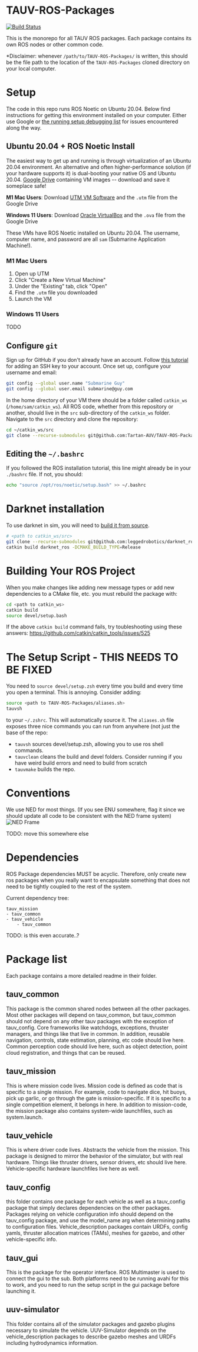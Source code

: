 # TAUV-ROS-Packages 
[![Build Status](https://travis-ci.com/Tartan-AUV/TAUV-ROS-Packages.svg?token=FrwKiSXG1hQbYsyh6LNc&branch=master)](https://travis-ci.com/Tartan-AUV/TAUV-ROS-Packages)

This is the monorepo for all TAUV ROS packages. Each package contains its own ROS nodes or other common code.

*Disclaimer: whenever `/path/to/TAUV-ROS-Packages/` is written, this should be the file path to the location of the `TAUV-ROS-Packages` cloned directory on your local computer.

# Setup
The code in this repo runs ROS Noetic on Ubuntu 20.04. Below find instructions for getting this environment installed on your computer. Either use Google or [the running setup debugging list](https://github.com/Tartan-AUV/TAUV-ROS-Packages/wiki/Installation-and-Setup-Debugging-Help) for issues encountered along the way.

## Ubuntu 20.04 + ROS Noetic Install
The easiest way to get up and running is through virtualization of an Ubuntu 20.04 environment. An alternative and often higher-performance solution (if your hardware supports it) is dual-booting your native OS and Ubuntu 20.04. [Google Drive](https://drive.google.com/drive/folders/1KdAnfuahlqWfyaMwDTwxQsJ7HDAdvSMs?usp=sharing) containing VM images -- download and save it someplace safe!

**M1 Mac Users**: Download [UTM VM Software](https://mac.getutm.app) and the `.utm` file from the Google Drive

**Windows 11 Users**: Download [Oracle VirtualBox](https://www.virtualbox.org) and the `.ova` file from the Google Drive

These VMs have ROS Noetic installed on Ubuntu 20.04. The username, computer name, and password are all `sam` (Submarine Application Machine!).

### M1 Mac Users
1. Open up UTM
2. Click "Create a New Virtual Machine"
3. Under the "Existing" tab, click "Open"
4. Find the `.utm` file you downloaded
5. Launch the VM

### Windows 11 Users
TODO

## Configure `git`
Sign up for GitHub if you don't already have an account. Follow [this tutorial](https://docs.github.com/en/authentication/connecting-to-github-with-ssh/adding-a-new-ssh-key-to-your-github-account#:~:text=In%20the%20%22Access%22%20section%20of,this%20key%20%22Personal%20laptop%22.) for adding an SSH key to your account. Once set up, configure your username and email:
```bash
git config --global user.name "Submarine Guy"
git config --global user.email submarine@guy.com
```

In the home directory of your VM there should be a folder called `catkin_ws` (`/home/sam/catkin_ws`). All ROS code, whether from this repository or another, should live in the `src` sub-directory of the `catkin_ws` folder. Navigate to the `src` directory and clone the repository:
```bash
cd ~/catkin_ws/src
git clone --recurse-submodules git@github.com:Tartan-AUV/TAUV-ROS-Packages.git
```

## Editing the `~/.bashrc`
If you followed the ROS installation tutorial, this line might already be in your `./bashrc` file. If not, you should:
```bash
echo "source /opt/ros/noetic/setup.bash" >> ~/.bashrc
```

# Darknet installation
To use darknet in sim, you will need to [build it from source](https://github.com/leggedrobotics/darknet_ros).
```bash
# <path to catkin_ws/src>
git clone --recurse-submodules git@github.com:leggedrobotics/darknet_ros.git
catkin build darknet_ros -DCMAKE_BUILD_TYPE=Release
```

# Building Your ROS Project
When you make changes like adding new message types or add new dependencies to a CMake file, etc. you must rebuild the package with:
```bash
cd <path to catkin_ws>
catkin build
source devel/setup.bash
```
    
If the above `catkin build` command fails, try toubleshooting using these answers: https://github.com/catkin/catkin_tools/issues/525

# The Setup Script - THIS NEEDS TO BE FIXED
You need to `source devel/setup.zsh` every time you build and every time you open a terminal. This is annoying. Consider adding:
```bash
source <path to TAUV-ROS-Packages/aliases.sh>
tauvsh
```
to your `~/.zshrc`. This will automatically source it. The `aliases.sh` file exposes three nice commands you can run from anywhere (not just the base of the repo:

 * `tauvsh` sources devel/setup.zsh, allowing you to use ros shell commands.
 * `tauvclean` cleans the build and devel folders. Consider running if you have weird build errors and need to build from scratch
 * `tauvmake` builds the repo.

# Conventions
We use NED for most things. (If you see ENU somewhere, flag it since we should update all code to be consistent with the NED frame system)
![NED Frame](https://www.researchgate.net/publication/324590547/figure/fig3/AS:616757832200198@1524057934794/Body-frame-and-NED-frame-representation-of-linear-velocities-u-v-w-forces-X-Y-Z.png)

TODO: move this somewhere else

# Dependencies

ROS Package dependencies MUST be acyclic. Therefore, only create new ros packages when you really want to encapsulate something that does not need to be tightly coupled to the rest of the system.

Current dependency tree:

```
tauv_mission
- tauv_common
- tauv_vehicle
	- tauv_common
```

TODO: is this even accurate..?

# Package list
Each package contains a more detailed readme in their folder.

## tauv_common
This package is the common shared nodes between all the other packages. Most other packages will depend on tauv_common, but tauv_common should not depend on any other tauv packages with the exception of tauv_config.
Core frameworks like watchdogs, exceptions, thruster managers, and things like that live in common. In addition, reusable navigation, controls, state estimation, planning, etc code should live here. Common perception code should live here, such as object detection, point cloud registration, and things that can be reused.

## tauv_mission
This is where mission code lives. Mission code is defined as code that is specific to a single mission. For example, code to navigate dice, hit buoys, pick up garlic, or go through the gate is mission-specific. If it is specific to a single competition element, it belongs in here.
In addition to mission-code, the mission package also contains system-wide launchfiles, such as system.launch.

## tauv_vehicle
This is where driver code lives. Abstracts the vehicle from the mission. This package is designed to mirror the behavior of the simulator, but with real hardware. Things like thruster drivers, sensor drivers, etc should live here. Vehicle-specific hardware launchfiles live here as well.

## tauv_config
this folder contains one package for each vehicle as well as a tauv_config package that simply declares dependencies on the other packages. Packages relying on vehicle configuration info should depend on the tauv_config package, and use the model_name arg when determining paths to configuration files. Vehicle_description packages contain URDFs, config yamls, thruster allocation matrices (TAMs), meshes for gazebo, and other vehicle-specific info.

## tauv_gui
This is the package for the operator interface. ROS Multimaster is used to connect the gui to the sub. Both platforms need to be running avahi for this to work, and you need to run the setup script in the gui package before launching it.

## uuv-simulator
This folder contains all of the simulator packages and gazebo plugins necessary to simulate the vehicle. UUV-Simulator depends on the vehicle_description packages to describe gazebo meshes and URDFs including hydrodynamics information.
